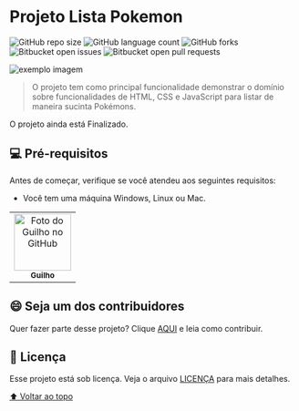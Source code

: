 # Projeto Lista Pokemon

![GitHub repo size](https://img.shields.io/github/repo-size/iuricode/README-template?style=for-the-badge)
![GitHub language count](https://img.shields.io/github/languages/count/iuricode/README-template?style=for-the-badge)
![GitHub forks](https://img.shields.io/github/forks/iuricode/README-template?style=for-the-badge)
![Bitbucket open issues](https://img.shields.io/bitbucket/issues/iuricode/README-template?style=for-the-badge)
![Bitbucket open pull requests](https://img.shields.io/bitbucket/pr-raw/iuricode/README-template?style=for-the-badge)

<img src="exemplo-image.png" alt="exemplo imagem">

> O projeto tem como principal funcionalidade demonstrar o domínio sobre funcionalidades de HTML, CSS e JavaScript para listar de maneira sucinta Pokémons.  

O projeto ainda está Finalizado.

## 💻 Pré-requisitos

Antes de começar, verifique se você atendeu aos seguintes requisitos:
* Você tem uma máquina Windows, Linux ou Mac.

<table>
  <tr>
    <td align="center">
      <a href="#">
        <img src="https://avatars.githubusercontent.com/u/68549604?s=400&u=98bf168e864b21f8f6fe77ed809cce4ee9b41233&v=4" width="100px;" alt="Foto do Guilho no GitHub"/><br>
        <sub>
          <b>Guilho</b>
        </sub>
      </a>
    </td>
  </tr>
</table>


## 😄 Seja um dos contribuidores<br>

Quer fazer parte desse projeto? Clique [AQUI](CONTRIBUTING.md) e leia como contribuir.

## 📝 Licença

Esse projeto está sob licença. Veja o arquivo [LICENÇA](LICENSE.md) para mais detalhes.

[⬆ Voltar ao topo](#nome-do-projeto)<br>
